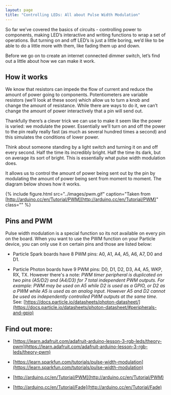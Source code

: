 ```yaml
---
layout: page
title: "Controlling LEDs: All about Pulse Width Modulation"
---
```


So far we’ve covered the basics of circuits - controlling power to components, making LED’s interactive and writing functions to wrap a set of operations. But turning on and off LED’s is just a little boring, we’d like to be able to do a little more with them, like fading them up and down.  

Before we go on to create an internet connected dimmer switch, let’s find out a little about how we can make it work.

## How it works

We know that resistors can impede the flow of current and reduce the amount of power going to components. Potentiometers are variable resistors (we’ll look at these soon) which allow us to turn a knob and change the amount of resistance. While there are ways to do it, we can’t change the amount of power interactively that a pin will send out.

Thankfully there’s a clever trick we can use to make it seem like the power is varied: we modulate the power. Essentially we’ll turn on and off the power to the pin really really fast (as much as several hundred times a second) and this simulates the conditions of lower power.

Think about someone standing by a light switch and turning it on and off every second. Half the time its incredibly bright. Half the time its dark, but on average its sort of bright. This is essentially what pulse width modulation does. 

It allows us to control the amount of power being sent out by the pin by modulating the amount of power being sent from moment to moment. The diagram below shows how it works. 

{% include figure.html src="../images/pwm.gif" caption="Taken from [http://arduino.cc/en/Tutorial/PWM](http://arduino.cc/en/Tutorial/PWM)" class="" %}


## Pins and PWM

Pulse width modulation is a special function so its not available on every pin on the board. When you want to use the PWM function on your Particle device, you can only use it on certain pins and those are listed below:

* Particle Spark boards have 8 PWM pins: A0, A1, A4, A5, A6, A7, D0 and D1.


* Particle Photon boards have 9 PWM pins: D0, D1, D2, D3, A4, A5, WKP, RX, TX. However there's a note: _PWM timer peripheral is duplicated on two pins (A5/D2) and (A4/D3) for 7 total independent PWM outputs. For example: PWM may be used on A5 while D2 is used as a GPIO, or D2 as a PWM while A5 is used as an analog input. However A5 and D2 cannot be used as independently controlled PWM outputs at the same time._ See: [https://docs.particle.io/datasheets/photon-datasheet/](https://docs.particle.io/datasheets/photon-datasheet/#peripherals-and-gpio)

## Find out more:

* [https://learn.adafruit.com/adafruit-arduino-lesson-3-rgb-leds/theory-pwm](https://learn.adafruit.com/adafruit-arduino-lesson-3-rgb-leds/theory-pwm)

* [https://learn.sparkfun.com/tutorials/pulse-width-modulation](https://learn.sparkfun.com/tutorials/pulse-width-modulation)

* [http://arduino.cc/en/Tutorial/PWM](http://arduino.cc/en/Tutorial/PWM) 

* [http://arduino.cc/en/Tutorial/Fade](http://arduino.cc/en/Tutorial/Fade) 

